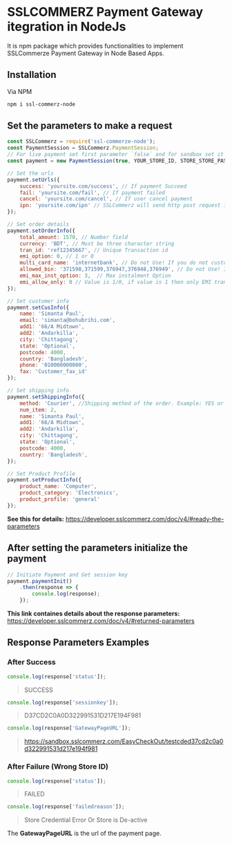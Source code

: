 # SSLCOMMERZ Payment Gateway itegration in NodeJs
It is npm package which provides functionalities to implement SSLCommerze Payment Gateway in Node Based Apps.

## Installation
Via NPM
```bash
npm i ssl-commerz-node
```

## Set the parameters to make a request
```js
const SSLCommerz = require('ssl-commerze-node');
const PaymentSession = SSLCommerz.PaymentSession;
// For live payment set first parameter `false` and for sandbox set it `true`
const payment = new PaymentSession(true, YOUR_STORE_ID, STORE_STORE_PASS)

// Set the urls
payment.setUrls({ 
    success: 'yoursite.com/success', // If payment Succeed
    fail: 'yoursite.com/fail', // If payment failed
    cancel: 'yoursite.com/cancel', // If user cancel payment
    ipn: 'yoursite.com/ipn' // SSLCommerz will send http post request in this link
});

// Set order details
payment.setOrderInfo({
    total_amount: 1570, // Number field
    currency: 'BDT', // Must be three character string
    tran_id: 'ref12345667', // Unique Transaction id 
    emi_option: 0, // 1 or 0
    multi_card_name: 'internetbank', // Do not Use! If you do not customize the gateway list, 
    allowed_bin: '371598,371599,376947,376948,376949', // Do not Use! If you do not control on transaction 
    emi_max_inst_option: 3,  // Max instalment Option
    emi_allow_only: 0 // Value is 1/0, if value is 1 then only EMI transaction is possible
});

// Set customer info
payment.setCusInfo({
    name: 'Simanta Paul',
    email: 'simanta@bohubrihi.com',
    add1: '66/A Midtown',
    add2: 'Andarkilla',
    city: 'Chittagong',
    state: 'Optional',
    postcode: 4000,
    country: 'Bangladesh',
    phone: '010000000000',
    fax: 'Customer_fax_id'
});

// Set shipping info
payment.setShippingInfo({
    method: 'Courier', //Shipping method of the order. Example: YES or NO or Courier
    num_item: 2,
    name: 'Simanta Paul',
    add1: '66/A Midtown',
    add2: 'Andarkilla',
    city: 'Chittagong',
    state: 'Optional',
    postcode: 4000,
    country: 'Bangladesh',
});

// Set Product Profile
payment.setProductInfo({
    product_name: 'Computer',
    product_category: 'Electronics',
    product_profile: 'general'
});
```
**See this for details:** https://developer.sslcommerz.com/doc/v4/#ready-the-parameters

## After setting the parameters initialize the payment
```js
// Initiate Payment and Get session key
payment.paymentInit()
    .then(response => {
        console.log(response);
    });
```
**This link containes details about the response parameters:** https://developer.sslcommerz.com/doc/v4/#returned-parameters

## Response Parameters Examples
### After Success
```js
console.log(response['status']);
``` 
> SUCCESS
```js
console.log(response['sessionkey']);
```       
> D37CD2C0A0D322991531D217E194F981
```js
console.log(response['GatewayPageURL']);
```       
> https://sandbox.sslcommerz.com/EasyCheckOut/testcded37cd2c0a0d322991531d217e194f981

### After Failure (Wrong Store ID)
```js
console.log(response['status']);
``` 
> FAILED
```js
console.log(response['failedreason']);
```       
> Store Credential Error Or Store is De-active

The **GatewayPageURL** is the url of the payment page.